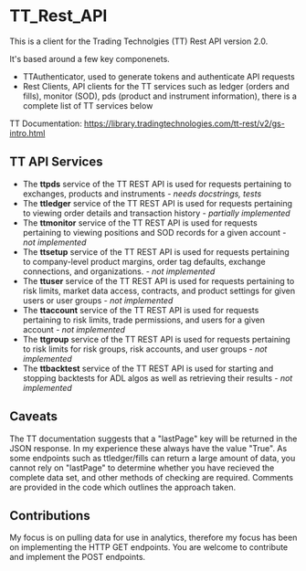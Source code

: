 # TT_Rest_API
This is a client for the Trading Technolgies (TT) Rest API version 2.0.

It's based around a few key componenets.
- TTAuthenticator, used to generate tokens and authenticate API requests
- Rest Clients, API clients for the TT services such as ledger (orders and fills), monitor (SOD), pds (product and instrument information), there is a complete list of TT services below

TT Documentation: https://library.tradingtechnologies.com/tt-rest/v2/gs-intro.html

## TT API Services
- The **ttpds** service of the TT REST API is used for requests pertaining to exchanges, products and instruments *- needs docstrings, tests*
- The **ttledger** service of the TT REST API is used for requests pertaining to viewing order details and transaction history *- partially implemented*
- The **ttmonitor** service of the TT REST API is used for requests pertaining to viewing positions and SOD records for a given account *- not implemented*
- The **ttsetup** service of the TT REST API is used for requests pertaining to company-level product margins, order tag defaults, exchange connections, and organizations. *- not implemented*
- The **ttuser** service of the TT REST API is used for requests pertaining to risk limits, market data access, contracts, and product settings for given users or user groups *- not implemented*
- The **ttaccount** service of the TT REST API is used for requests pertaining to risk limits, trade permissions, and users for a given account *- not implemented*
- The **ttgroup** service of the TT REST API is used for requests pertaining to risk limits for risk groups, risk accounts, and user groups *- not implemented*
- The **ttbacktest** service of the TT REST API is used for starting and stopping backtests for ADL algos as well as retrieving their results *- not implemented*

## Caveats
The TT documentation suggests that a "lastPage" key will be returned in the JSON response. In my experience these always have the value "True". As some endpoints such as ttledger/fills can return a large amount of data, you cannot rely on "lastPage" to determine whether you have recieved the complete data set, and other methods of checking are required. Comments are provided in the code which outlines the approach taken.

## Contributions
My focus is on pulling data for use in analytics, therefore my focus has been on implementing the HTTP GET endpoints. You are welcome to contribute and implement the POST endpoints.
